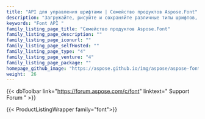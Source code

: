 ```yaml
---
title: "API для управления шрифтами | Семейство продуктов Aspose.Font"
description: "Загружайте, рисуйте и сохраняйте различные типы шрифтов, включая TrueType, CFF, OpenType и Type1."
keywords: "Font API "
family_listing_page_title: "Семейство продуктов Aspose.Font"
family_listing_page_description: ""
family_listing_page_iconurl: ""
family_listing_page_selfHosted: ""
family_listing_page_type: "4"
family_listing_page_venture: "4"
family_listing_page_package: ""
homepage_github_image: "https://aspose.github.io/img/aspose/aspose-font.png"
weight:  26
---
```


{{< dbToolbar link="https://forum.aspose.com/c/font" linktext=" Support Forum " >}}

{{< ProductListingWrapper family="font">}}

